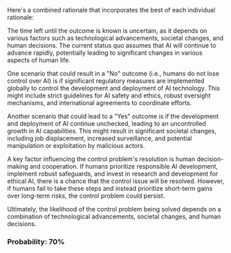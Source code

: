 Here's a combined rationale that incorporates the best of each individual rationale:

The time left until the outcome is known is uncertain, as it depends on various factors such as technological advancements, societal changes, and human decisions. The current status quo assumes that AI will continue to advance rapidly, potentially leading to significant changes in various aspects of human life.

One scenario that could result in a "No" outcome (i.e., humans do not lose control over AI) is if significant regulatory measures are implemented globally to control the development and deployment of AI technology. This might include strict guidelines for AI safety and ethics, robust oversight mechanisms, and international agreements to coordinate efforts.

Another scenario that could lead to a "Yes" outcome is if the development and deployment of AI continue unchecked, leading to an uncontrolled growth in AI capabilities. This might result in significant societal changes, including job displacement, increased surveillance, and potential manipulation or exploitation by malicious actors.

A key factor influencing the control problem's resolution is human decision-making and cooperation. If humans prioritize responsible AI development, implement robust safeguards, and invest in research and development for ethical AI, there is a chance that the control issue will be resolved. However, if humans fail to take these steps and instead prioritize short-term gains over long-term risks, the control problem could persist.

Ultimately, the likelihood of the control problem being solved depends on a combination of technological advancements, societal changes, and human decisions.

### Probability: 70%